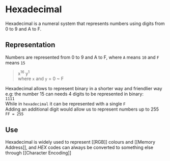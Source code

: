 # Hexadecimal
Hexadecimal is a numeral system that represents numbers using digits from 0 to 9  and A to F.

## Representation
Numbers are represented from 0 to 9 and A to F, where `A` means `10` and `F` means `15`    
> x<sup>16</sup> y<sup>1</sup>  
where `x` and `y` = 0 ~ F

Hexadecimal allows to represent binary in a shorter way and friendlier way  
e.g: the number 15 can needs 4 digits to be represented in binary:  
`1111`  
While in `hexadecimal` it can be represented with a single `F`  
Adding an additional digit would allow us to represent numbers up to 255  
`FF = 255`

## Use
Hexadecimal is widely used to represent [[RGB]] colours and [[Memory Address]], and *HEX* codes can always be converted to something else through [[Character Encoding]]
